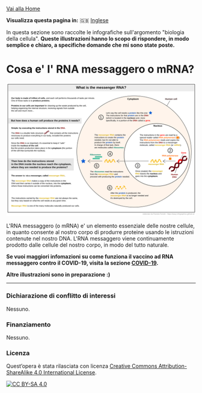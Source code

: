 [Vai alla Home](https://easy-infographics.github.io/it/)

**Visualizza questa pagina in:** 🇬🇧 [Inglese](../en/)

In questa sezione sono raccolte le infografiche sull'argomento "biologia della cellula". 
**Queste illustrazioni hanno lo scopo di rispondere, in modo semplice e chiaro, a specifiche domande che mi sono state poste.** 

# Cosa e' l' RNA messaggero o mRNA? 

![mRNA_cellula.svg - versione italiana](images/mRNA_cell.svg)

L'RNA messaggero (o mRNA) e' un elemento essenziale delle nostre cellule, in quanto consente al nostro corpo di produrre proteine usando le istruzioni contenute nel nostro DNA. L'RNA messaggero viene continuamente prodotto dalle cellule del nostro corpo, in modo del tutto naturale.  

**Se vuoi maggiori infomazioni su come funziona il vaccino ad RNA messaggero contro il COVID-19, visita la sezione [COVID-19](https://easy-infographics.github.io/COVID-19/it/).** 

**Altre illustrazioni sono in preparazione :)**

***

### Dichiarazione di conflitto di interessi

Nessuno.

### Finanziamento

Nessuno. 


### Licenza

Quest’opera è stata rilasciata con licenza 
[Creative Commons Attribution-ShareAlike 4.0 International License][cc-by-sa].

[![CC BY-SA 4.0][cc-by-sa-image]][cc-by-sa]

[cc-by-sa]: http://creativecommons.org/licenses/by-sa/4.0/
[cc-by-sa-image]: https://licensebuttons.net/l/by-sa/4.0/88x31.png
[cc-by-sa-shield]: https://img.shields.io/badge/License-CC%20BY--SA%204.0-lightgrey.svg
